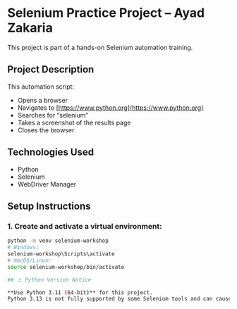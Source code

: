# Selenium Practice Project – Ayad Zakaria

This project is part of a hands-on Selenium automation training.

## Project Description
This automation script:
- Opens a browser
- Navigates to [https://www.python.org](https://www.python.org)
- Searches for “selenium”
- Takes a screenshot of the results page
- Closes the browser

## Technologies Used
- Python
- Selenium
- WebDriver Manager

## Setup Instructions

### 1. Create and activate a virtual environment:
```bash
python -m venv selenium-workshop
# Windows:
selenium-workshop\Scripts\activate
# macOS/Linux:
source selenium-workshop/bin/activate

## ⚠️ Python Version Notice

**Use Python 3.11 (64-bit)** for this project.  
Python 3.13 is not fully supported by some Selenium tools and can cause errors like:
